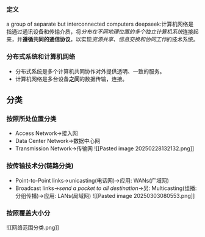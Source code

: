 ### 定义
a group of separate but interconnected computers
deepseek:计算机网络是指通过通讯设备和传输介质，将*分布在不同地理位置的多个独立计算机系统*连接起来，并**遵循共同的通信协议**，以实现*资源共享、信息交换和协同工作*的技术系统。
### 分布式系统和计算机网络
- 分布式系统是多个计算机共同协作对外提供透明、一致的服务。
- 计算机网络是多台设备**之间**的数据传输，连接。
## 分类
### 按照所处位置分类
- Access Network->接入网
- Data Center Network->数据中心网
- Transmission Network->传输网
![[Pasted image 20250228132132.png]]
### 按传输技术分(链路分类)
- Point-to-Point links->unicasting(电话网)->应用: WANs(广域网)
- Broadcast links->*send a pocket to all destination*->另: Multicasting(组播: 分组传播)->应用: LANs(局域网)
![[Pasted image 20250303080553.png]]
### 按照覆盖大小分
![[网络范围分类.png]]
